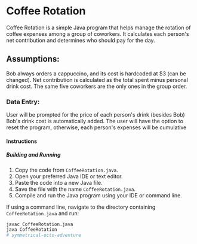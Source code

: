 # Coffee Rotation

Coffee Rotation is a simple Java program that helps manage the rotation of coffee expenses among a group of coworkers. It calculates each person's net contribution and determines who should pay for the day.

## Assumptions:

Bob always orders a cappuccino, and its cost is hardcoded at $3 (can be changed).
Net contribution is calculated as the total spent minus personal drink cost.
The same five coworkers are the only ones in the group order.

### Data Entry:

User will be prompted for the price of each person's drink (besides Bob)
Bob's drink cost is automatically added.
The user will have the option to reset the program, otherwise, each person's expenses will be cumulative


#### Instructions

##### Building and Running

1. Copy the code from `CoffeeRotation.java`.
2. Open your preferred Java IDE or text editor.
3. Paste the code into a new Java file.
4. Save the file with the name `CoffeeRotation.java`.
5. Compile and run the Java program using your IDE or command line.

If using a command line, navigate to the directory containing `CoffeeRotation.java` and run:

```bash
javac CoffeeRotation.java
java CoffeeRotation
# symmetrical-octo-adventure
